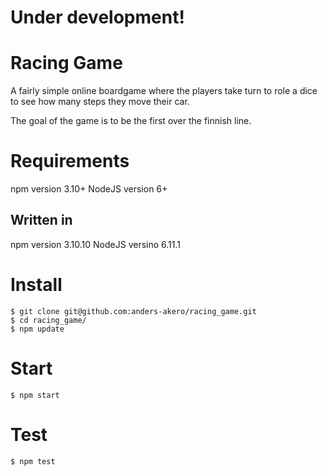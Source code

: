 # Under development!

# Racing Game
A fairly simple online boardgame where the players take turn to role a dice to see how many steps they move their car.

The goal of the game is to be the first over the finnish line.

# Requirements
npm version 3.10+
NodeJS version 6+
## Written in 
npm version 3.10.10
NodeJS versino 6.11.1

# Install
```
$ git clone git@github.com:anders-akero/racing_game.git
$ cd racing_game/
$ npm update
```

# Start
```
$ npm start
```

# Test
```
$ npm test
```
